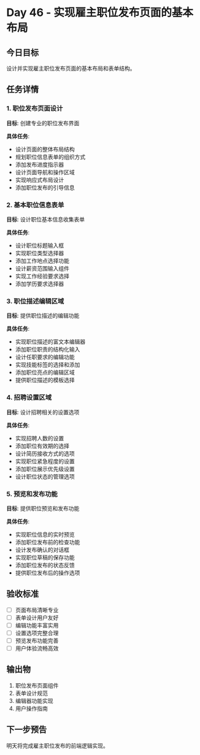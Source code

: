 # Day 46 - 实现雇主职位发布页面的基本布局

## 今日目标
设计并实现雇主职位发布页面的基本布局和表单结构。

## 任务详情

### 1. 职位发布页面设计
**目标**: 创建专业的职位发布界面

**具体任务**:
- 设计页面的整体布局结构
- 规划职位信息表单的组织方式
- 添加发布进度指示器
- 设计页面导航和操作区域
- 实现响应式布局设计
- 添加职位发布的引导信息

### 2. 基本职位信息表单
**目标**: 设计职位基本信息收集表单

**具体任务**:
- 设计职位标题输入框
- 实现职位类型选择器
- 添加工作地点选择功能
- 设计薪资范围输入组件
- 实现工作经验要求选择
- 添加学历要求选择器

### 3. 职位描述编辑区域
**目标**: 提供职位描述的编辑功能

**具体任务**:
- 实现职位描述的富文本编辑器
- 添加职位职责的结构化输入
- 设计任职要求的编辑功能
- 实现技能标签的选择和添加
- 添加职位亮点的编辑区域
- 提供职位描述的模板选择

### 4. 招聘设置区域
**目标**: 设计招聘相关的设置选项

**具体任务**:
- 实现招聘人数的设置
- 添加职位有效期的选择
- 设计简历接收方式的选项
- 实现职位紧急程度的设置
- 添加职位展示优先级设置
- 设计职位状态的管理选项

### 5. 预览和发布功能
**目标**: 提供职位预览和发布功能

**具体任务**:
- 实现职位信息的实时预览
- 添加职位发布前的检查功能
- 设计发布确认的对话框
- 实现职位草稿的保存功能
- 添加职位发布的状态反馈
- 提供职位发布后的操作选项

## 验收标准
- [ ] 页面布局清晰专业
- [ ] 表单设计用户友好
- [ ] 编辑功能丰富实用
- [ ] 设置选项完整合理
- [ ] 预览发布功能完善
- [ ] 用户体验流畅高效

## 输出物
1. 职位发布页面组件
2. 表单设计规范
3. 编辑器功能实现
4. 用户操作指南

## 下一步预告
明天将完成雇主职位发布的前端逻辑实现。
